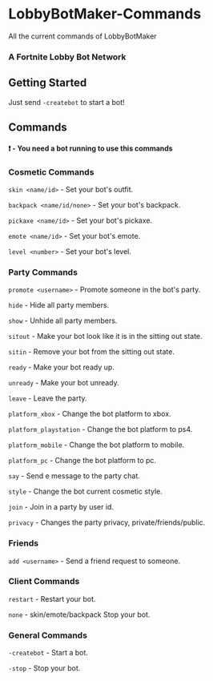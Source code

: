 # LobbyBotMaker-Commands
All the current commands of LobbyBotMaker

### A Fortnite Lobby Bot Network

## Getting Started
Just send `-createbot` to start a bot!

## Commands

#### ❗ - You need a bot running to use this commands

### Cosmetic Commands

`skin <name/id>` - Set your bot's outfit.   

`backpack <name/id/none>` - Set your bot's backpack.   

`pickaxe <name/id>` - Set your bot's pickaxe.  

`emote <name/id>` - Set your bot's emote. 

`level <number>` - Set your bot's level.   

### Party Commands

`promote <username>` - Promote someone in the bot's party.   

`hide` - Hide all party members.  

`show` - Unhide all party members.  

`sitout` - Make your bot look like it is in the sitting out state.  

`sitin` - Remove your bot from the sitting out state.  

`ready` - Make your bot ready up. 

`unready` - Make your bot unready.  

`leave` - Leave the party.  

`platform_xbox` - Change the bot platform to xbox.

`platform_playstation` - Change the bot platform to ps4.

`platform_mobile` - Change the bot platform to mobile.

`platform_pc` - Change the bot platform to pc.

`say` - Send e message to the party chat.

`style` - Change the bot current cosmetic style.

`join` - Join in a party by user id.

`privacy` - Changes the party privacy, private/friends/public.

### Friends
`add <username>` - Send a friend request to someone.   

### Client Commands
`restart` - Restart your bot.  

`none` - skin/emote/backpack Stop your bot. 

### General Commands

`-createbot` - Start a bot.  

`-stop` - Stop your bot. 
